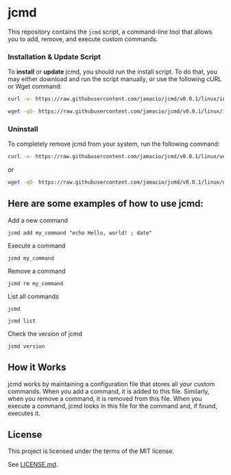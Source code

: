# jcmd

This repository contains the `jcmd` script, a command-line tool that allows you to add, remove, and execute custom commands.

### Installation & Update Script

To **install** or **update** jcmd, you should run the install script. To do that, you may either download and run the script manually, or use the following cURL or Wget command:

```sh
curl -o- https://raw.githubusercontent.com/jamacio/jcmd/v0.0.1/linux/install.sh | bash
```

```sh
wget -qO- https://raw.githubusercontent.com/jamacio/jcmd/v0.0.1/linux/install.sh | bash
```

### Uninstall

To completely remove jcmd from your system, run the following command:

```sh
curl -o- https://raw.githubusercontent.com/jamacio/jcmd/v0.0.1/linux/uninstall.sh | bash
```

or

```sh
wget -qO- https://raw.githubusercontent.com/jamacio/jcmd/v0.0.1/linux/uninstall.sh | bash
```

## Here are some examples of how to use jcmd:

Add a new command

```
jcmd add my_command "echo Hello, world! ; date"
```

Execute a command

```
jcmd my_command
```

Remove a command

```
jcmd rm my_command
```

List all commands

```
jcmd
```

```
jcmd list
```

Check the version of jcmd

```
jcmd version
```

## How it Works

jcmd works by maintaining a configuration file that stores all your custom commands. When you add a command, it is added to this file. Similarly, when you remove a command, it is removed from this file. When you execute a command, jcmd looks in this file for the command and, if found, executes it.

## License

This project is licensed under the terms of the MIT license.

See [LICENSE.md](./LICENSE.md).
